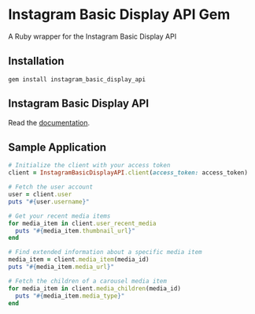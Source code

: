 Instagram Basic Display API Gem
===============================
A Ruby wrapper for the Instagram Basic Display API

Installation
------------
`gem install instagram_basic_display_api`

Instagram Basic Display API
---------------------------
Read the [documentation](https://developers.facebook.com/docs/instagram-basic-display-api).

Sample Application
------------------

```ruby
# Initialize the client with your access token
client = InstagramBasicDisplayAPI.client(access_token: access_token)

# Fetch the user account
user = client.user
puts "#{user.username}"

# Get your recent media items
for media_item in client.user_recent_media
  puts "#{media_item.thumbnail_url}"
end

# Find extended information about a specific media item
media_item = client.media_item(media_id)
puts "#{media_item.media_url}"

# Fetch the children of a carousel media item
for media_item in client.media_children(media_id)
  puts "#{media_item.media_type}"
end
```
